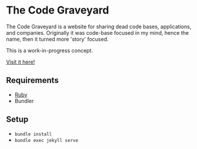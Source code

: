 # The Code Graveyard

The Code Graveyard is a website for sharing dead code bases, applications, and companies. Originally it was code-base focused in my mind, hence the name, then it turned more 'story' focused.

This is a work-in-progress concept.

[Visit it here!](https://thecodegraveyard.sasunday.com)

## Requirements

- [Ruby](./.ruby-version)
- Bundler

## Setup

- `bundle install`
- `bundle exec jekyll serve`
